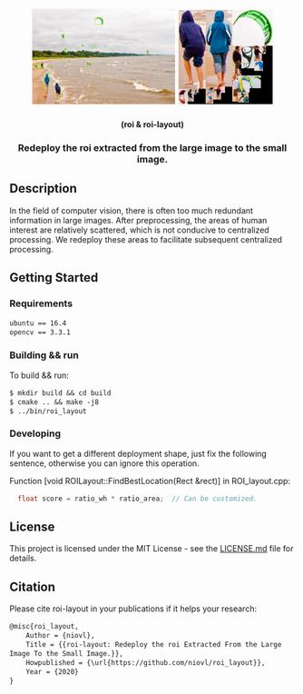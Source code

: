 <h1 align="center">
<img src="images/roi.png" width="50%" /> <img src="images/layout.png" width="33%" /> 
</h1>
<h4 align="center"> (roi   &   roi-layout) </h4>

<h3 align="center">
  Redeploy the roi extracted from the large image to the small image.
</h3>

## Description

In the field of computer vision, there is often too much redundant information in large images. After preprocessing, the areas of human interest are relatively scattered, which is not conducive to centralized processing. We redeploy these areas to facilitate subsequent centralized processing.

## Getting Started

### Requirements


    ubuntu == 16.4
    opencv == 3.3.1


### Building && run

To build && run:

```
$ mkdir build && cd build
$ cmake .. && make -j8
$ ../bin/roi_layout
```

### Developing

 If you want to get a different deployment shape, just fix the following sentence, otherwise you can ignore this operation.

Function [void ROILayout::FindBestLocation(Rect &rect)] in ROI_layout.cpp:
```c++
  float score = ratio_wh * ratio_area;  // Can be customized.
```
## License

This project is licensed under the MIT License - see the
[LICENSE.md](LICENSE.md) file for details.

## Citation

Please cite roi-layout in your publications if it helps your research:

    @misc{roi_layout,
        Author = {niovl},
        Title = {{roi-layout: Redeploy the roi Extracted From the Large Image To the Small Image.}},
        Howpublished = {\url{https://github.com/niovl/roi_layout}},
        Year = {2020}
    }
